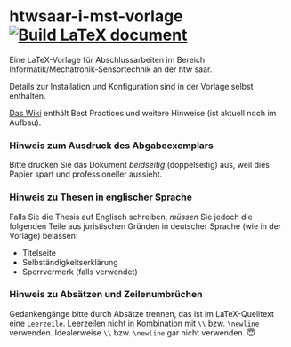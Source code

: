 # htwsaar-i-mst-vorlage [![Build LaTeX document](https://github.com/systemtechniklabor/htwsaar-i-mst-vorlage/actions/workflows/build_pdf.yml/badge.svg)](https://github.com/systemtechniklabor/htwsaar-i-mst-vorlage/actions/workflows/build_pdf.yml)

Eine LaTeX-Vorlage für Abschlussarbeiten im Bereich Informatik/Mechatronik-Sensortechnik an der htw saar.

Details zur Installation und Konfiguration sind in der Vorlage selbst enthalten.

[Das Wiki](https://github.com/systemtechniklabor/htwsaar-i-mst-vorlage/wiki) enthält Best Practices und weitere Hinweise (ist aktuell noch im Aufbau).


### Hinweis zum Ausdruck des Abgabeexemplars
Bitte drucken Sie das Dokument *beidseitig* (doppelseitig) aus, weil dies Papier spart und professioneller aussieht.

### Hinweis zu Thesen in englischer Sprache
Falls Sie die Thesis auf Englisch schreiben, *müssen* Sie jedoch die folgenden Teile aus juristischen Gründen in deutscher Sprache (wie in der Vorlage) belassen:
* Titelseite
* Selbständigkeitserklärung
* Sperrvermerk (falls verwendet)

### Hinweis zu Absätzen und Zeilenumbrüchen
Gedankengänge bitte durch Absätze trennen, das ist im LaTeX-Quelltext eine `Leerzeile`. Leerzeilen nicht in Kombination mit `\\` bzw. `\newline` verwenden. Idealerweise `\\` bzw. `\newline` gar nicht verwenden. :innocent:
